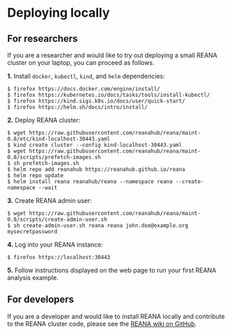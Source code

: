 # Deploying locally

## For researchers

If you are a researcher and would like to try out deploying a small REANA cluster on your laptop,
you can proceed as follows.

**1.** Install `docker`, `kubectl`, `kind`, and `helm` dependencies:

```{ .console .copy-to-clipboard }
$ firefox https://docs.docker.com/engine/install/
$ firefox https://kubernetes.io/docs/tasks/tools/install-kubectl/
$ firefox https://kind.sigs.k8s.io/docs/user/quick-start/
$ firefox https://helm.sh/docs/intro/install/
```

**2.** Deploy REANA cluster:

```{ .console .copy-to-clipboard }
$ wget https://raw.githubusercontent.com/reanahub/reana/maint-0.8/etc/kind-localhost-30443.yaml
$ kind create cluster --config kind-localhost-30443.yaml
$ wget https://raw.githubusercontent.com/reanahub/reana/maint-0.8/scripts/prefetch-images.sh
$ sh prefetch-images.sh
$ helm repo add reanahub https://reanahub.github.io/reana
$ helm repo update
$ helm install reana reanahub/reana --namespace reana --create-namespace --wait
```

**3.** Create REANA admin user:

```{ .console .copy-to-clipboard }
$ wget https://raw.githubusercontent.com/reanahub/reana/maint-0.8/scripts/create-admin-user.sh
$ sh create-admin-user.sh reana reana john.doe@example.org mysecretpassword
```

**4.** Log into your REANA instance:

```{ .console .copy-to-clipboard }
$ firefox https://localhost:30443
```

**5.** Follow instructions displayed on the web page to run your first REANA analysis example.

## For developers

If you are a developer and would like to install REANA locally and contribute to the REANA cluster code,
please see the [REANA wiki on GitHub](https://github.com/reanahub/reana/wiki).
